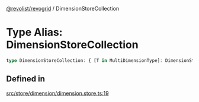 [@revolist/revogrid](README.md) / DimensionStoreCollection

# Type Alias: DimensionStoreCollection

```ts
type DimensionStoreCollection: { [T in MultiDimensionType]: DimensionStore };
```

## Defined in

[src/store/dimension/dimension.store.ts:19](https://github.com/revolist/revogrid/blob/cef5db5acf21deb63962d633ec5e3d088dfc6c5b/src/store/dimension/dimension.store.ts#L19)
